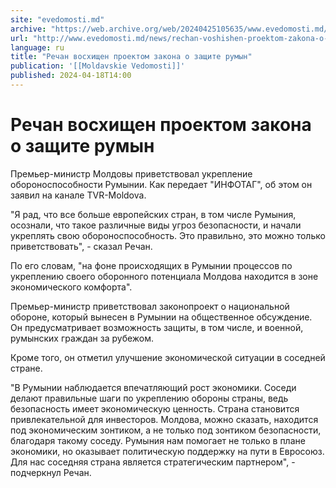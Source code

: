 ```yaml
---
site: "evedomosti.md"
archive: "https://web.archive.org/web/20240425105635/www.evedomosti.md/news/rechan-voshishen-proektom-zakona-o-zashite-rumyn"
url: "http://www.evedomosti.md/news/rechan-voshishen-proektom-zakona-o-zashite-rumyn"
language: ru
title: "Речан восхищен проектом закона о защите румын"
publication: '[[Moldavskie Vedomosti]]'
published: 2024-04-18T14:00
---
```


# Речан восхищен проектом закона о защите румын

Премьер-министр Молдовы приветствовал укрепление обороноспособности Румынии. Как передает "ИНФОТАГ", об этом он заявил на канале TVR-Moldova.

"Я рад, что все больше европейских стран, в том числе Румыния, осознали, что такое различные виды угроз безопасности, и начали укреплять свою обороноспособность. Это правильно, это можно только приветствовать", - сказал Речан.

По его словам, "на фоне происходящих в Румынии процессов по укреплению своего оборонного потенциала Молдова находится в зоне экономического комфорта".

Премьер-министр приветствовал законопроект о национальной обороне, который вынесен в Румынии на общественное обсуждение. Он предусматривает возможность защиты, в том числе, и военной, румынских граждан за рубежом.

Кроме того, он отметил улучшение экономической ситуации в соседней стране.

"В Румынии наблюдается впечатляющий рост экономики. Соседи делают правильные шаги по укреплению обороны страны, ведь безопасность имеет экономическую ценность. Страна становится привлекательной для инвесторов. Молдова, можно сказать, находится под экономическим зонтиком, а не только под зонтиком безопасности, благодаря такому соседу. Румыния нам помогает не только в плане экономики, но оказывает политическую поддержку на пути в Евросоюз. Для нас соседняя страна является стратегическим партнером", - подчеркнул Речан.